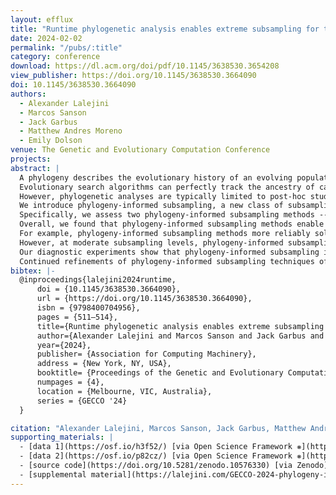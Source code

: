 ```yaml
---
layout: efflux
title: "Runtime phylogenetic analysis enables extreme subsampling for test-based problems"
date: 2024-02-02
permalink: "/pubs/:title"
category: conference
download: https://dl.acm.org/doi/pdf/10.1145/3638530.3654208
view_publisher: https://doi.org/10.1145/3638530.3664090
doi: 10.1145/3638530.3664090
authors:
  - Alexander Lalejini
  - Marcos Sanson
  - Jack Garbus
  - Matthew Andres Moreno
  - Emily Dolson
venue: The Genetic and Evolutionary Computation Conference
projects:
abstract: |
  A phylogeny describes the evolutionary history of an evolving population.
  Evolutionary search algorithms can perfectly track the ancestry of candidate solutions, illuminating a population's trajectory through the search space.
  However, phylogenetic analyses are typically limited to post-hoc studies of search performance.
  We introduce phylogeny-informed subsampling, a new class of subsampling methods that exploit runtime phylogenetic analyses for solving test-based problems.
  Specifically, we assess two phylogeny-informed subsampling methods -- individualized random subsampling and ancestor-based subsampling -- on three diagnostic problems and ten genetic programming (GP) problems from program synthesis benchmark suites.
  Overall, we found that phylogeny-informed subsampling methods enable problem-solving success at extreme subsampling levels where other subsampling methods fail.
  For example, phylogeny-informed subsampling methods more reliably solved program synthesis problems when evaluating just one training case per-individual, per-generation.
  However, at moderate subsampling levels, phylogeny-informed subsampling generally performed no better than random subsampling on GP problems.
  Our diagnostic experiments show that phylogeny-informed subsampling improves diversity maintenance relative to random subsampling, but its effects on a selection scheme's capacity to rapidly exploit fitness gradients varied by selection scheme.
  Continued refinements of phylogeny-informed subsampling techniques offer a promising new direction for scaling up evolutionary systems to handle problems with many expensive-to-evaluate fitness criteria.
bibtex: |-
  @inproceedings{lalejini2024runtime,
      doi = {10.1145/3638530.3664090},
      url = {https://doi.org/10.1145/3638530.3664090},
      isbn = {9798400704956},
      pages = {511–514},
      title={Runtime phylogenetic analysis enables extreme subsampling for test-based problems},
      author={Alexander Lalejini and Marcos Sanson and Jack Garbus and Matthew Andres Moreno and Emily Dolson},
      year={2024},
      publisher= {Association for Computing Machinery},
      address = {New York, NY, USA},
      booktitle= {Proceedings of the Genetic and Evolutionary Computation Conference Companion},
      numpages = {4},
      location = {Melbourne, VIC, Australia},
      series = {GECCO '24}
  }

citation: "Alexander Lalejini, Marcos Sanson, Jack Garbus, Matthew Andres Moreno, and Emily Dolson. 2024. Runtime phylogenetic analysis enables extreme subsampling for test-based problems. In Proceedings of the Conference on Genetic and Evolutionary Computation (GECCO '24). Association for Computing Machinery, New York, NY, USA. <https://doi.org/10.1145/3638530.3664090>"
supporting_materials: |
  - [data 1](https://osf.io/h3f52/) [via Open Science Framework ❋](https://osf.io)
  - [data 2](https://osf.io/p82cz/) [via Open Science Framework ❋](https://osf.io)
  - [source code](https://doi.org/10.5281/zenodo.10576330) [via Zenodo](https://zenodo.org/)
  - [supplemental material](https://lalejini.com/GECCO-2024-phylogeny-informed-subsampling/bookdown/book)
---
```

